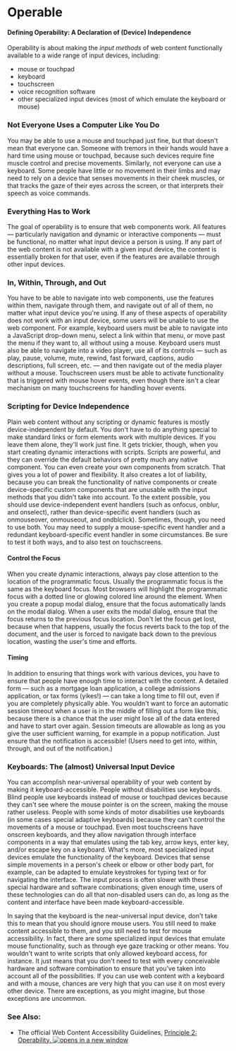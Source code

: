 # Operable

#### Defining Operability: A Declaration of (Device) Independence

Operability is about making the _input methods_ of web content functionally available to a wide range of input devices, including:

* mouse or touchpad
* keyboard
* touchscreen
* voice recognition software
* other specialized input devices (most of which emulate the keyboard or mouse)

### Not Everyone Uses a Computer Like You Do

You may be able to use a mouse and touchpad just fine, but that doesn't mean that everyone can. Someone with tremors in their hands would have a hard time using mouse or touchpad, because such devices require fine muscle control and precise movements. Similarly, not everyone can use a keyboard. Some people have little or no movement in their limbs and may need to rely on a device that senses movements in their cheek muscles, or that tracks the gaze of their eyes across the screen, or that interprets their speech as voice commands.

### Everything Has to Work

The goal of operability is to ensure that web components work. All features — particularly navigation and dynamic or interactive components — must be functional, no matter what input device a person is using. If any part of the web content is not available with a given input device, the content is essentially broken for that user, even if the features are available through other input devices.

### In, Within, Through, and Out

You have to be able to navigate into web components, use the features within them, navigate through them, and navigate out of all of them, no matter what input device you're using. If any of these aspects of operability does not work with an input device, some users will be unable to use the web component. For example, keyboard users must be able to navigate into a JavaScript drop-down menu, select a link within that menu, or move past the menu if they want to, all without using a mouse. Keyboard users must also be able to navigate into a video player, use all of its controls — such as play, pause, volume, mute, rewind, fast forward, captions, audio descriptions, full screen, etc. — and then navigate out of the media player without a mouse. Touchscreen users must be able to activate functionality that is triggered with mouse hover events, even though there isn't a clear mechanism on many touchscreens for handling hover events.&#x20;

### Scripting for Device Independence

Plain web content without any scripting or dynamic features is mostly device-independent by default. You don't have to do anything special to make standard links or form elements work with multiple devices. If you leave them alone, they'll work just fine. It gets trickier, though, when you start creating dynamic interactions with scripts. Scripts are powerful, and they can override the default behaviors of pretty much any native component. You can even create your own components from scratch. That gives you a lot of power and flexibility. It also creates a lot of liability, because you can break the functionality of native components or create device-specific custom components that are unusable with the input methods that you didn't take into account. To the extent possible, you should use device-independent event handlers (such as onfocus, onblur, and onselect), rather than device-specific event handlers (such as onmouseover, onmouseout, and ondblclick). Sometimes, though, you need to use both. You may need to supply a mouse-specific event handler and a redundant keyboard-specific event handler in some circumstances. Be sure to test it both ways, and to also test on touchscreens.

#### Control the Focus

When you create dynamic interactions, always pay close attention to the location of the programmatic focus. Usually the programmatic focus is the same as the keyboard focus. Most browsers will highlight the programmatic focus with a dotted line or glowing colored line around the element. When you create a popup modal dialog, ensure that the focus automatically lands on the modal dialog. When a user exits the modal dialog, ensure that the focus returns to the previous focus location. Don't let the focus get lost, because when that happens, usually the focus reverts back to the top of the document, and the user is forced to navigate back down to the previous location, wasting the user's time and efforts.

#### Timing

In addition to ensuring that things work with various devices, you have to ensure that people have enough time to interact with the content. A detailed form — such as a mortgage loan application, a college admissions application, or tax forms (yikes!) — can take a long time to fill out, even if you are completely physically able. You wouldn't want to force an automatic session timeout when a user is in the middle of filling out a form like this, because there is a chance that the user might lose all of the data entered and have to start over again. Session timeouts are allowable as long as you give the user sufficient warning, for example in a popup notification. Just ensure that the notification is accessible! (Users need to get into, within, through, and out of the notification.)

### Keyboards: The (almost) Universal Input Device

You can accomplish near-universal operability of your web content by making it keyboard-accessible. People without disabilities use keyboards. Blind people use keyboards instead of mouse or touchpad devices because they can't see where the mouse pointer is on the screen, making the mouse rather useless. People with some kinds of motor disabilities use keyboards (in some cases special adaptive keyboards) because they can't control the movements of a mouse or touchpad. Even most touchscreens have onscreen keyboards, and they allow navigation through interface components in a way that emulates using the tab key, arrow keys, enter key, and/or escape key on a keyboard. What's more, most specialized input devices emulate the functionality of the keyboard. Devices that sense simple movements in a person's cheek or elbow or other body part, for example, can be adapted to emulate keystrokes for typing text or for navigating the interface. The input process is often slower with these special hardware and software combinations; given enough time, users of these technologies can do all that non-disabled users can do, as long as the content and interface have been made keyboard-accessible.

In saying that the keyboard is the near-universal input device, don't take this to mean that you should ignore mouse users. You still need to make content accessible to them, and you still need to test for mouse accessibility. In fact, there are some specialized input devices that emulate mouse functionality, such as through eye gaze tracking or other means. You wouldn't want to write scripts that only allowed keyboard access, for instance. It just means that you don't need to test with every conceivable hardware and software combination to ensure that you've taken into account all of the possibilities. If you can use web content with a keyboard and with a mouse, chances are very high that you can use it on most every other device. There are exceptions, as you might imagine, but those exceptions are uncommon.

### See Also:

* The official Web Content Accessibility Guidelines, [Principle 2: Operability. ![opens in a new window](https://dequeuniversity.com/assets/images/template/courses2014/new-window.png)](http://www.w3.org/TR/WCAG20/#operable)

